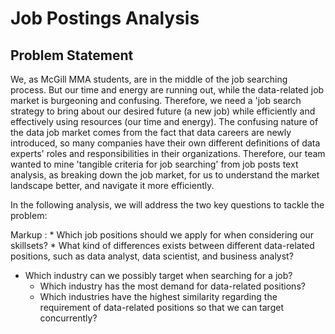 # Job Postings Analysis

## Problem Statement

We, as McGill MMA students, are in the middle of the job searching process. But our time and energy are running out, while the data-related job market is burgeoning and confusing. Therefore, we need a 'job search strategy to bring about our desired future (a new job) while efficiently and effectively using resources (our time and energy). The confusing nature of the data job market comes from the fact that data careers are newly introduced, so many companies have their own different definitions of data experts' roles and responsibilities in their organizations. Therefore, our team wanted to mine 'tangible criteria for job searching' from job posts text analysis, as breaking down the job market, for us to understand the market landscape better, and navigate it more efficiently.

In the following analysis, we will address the two key questions to tackle the problem:

Markup : * Which job positions should we apply for when considering our skillsets? 
            * What kind of differences exists between different data-related positions, such as data analyst, data scientist, and business analyst?
* Which industry can we possibly target when searching for a job?
    * Which industry has the most demand for data-related positions?
    * Which industries have the highest similarity regarding the requirement of data-related positions so that we can target concurrently?
